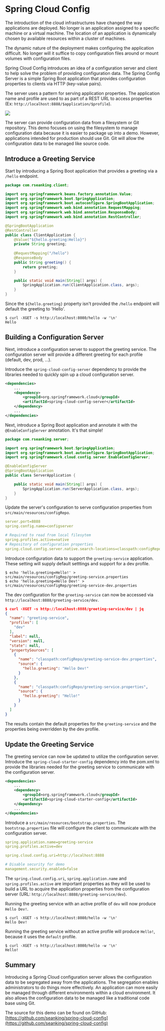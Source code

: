 # Spring Cloud Config
The introduction of the cloud infrastructures have changed the way applications are deployed. No longer is an application assigned to a specific machine or a virtual machine. The location of an application is dynamically chosen by available resources within a cluster of machines.   
 
The dynamic nature of the deployment makes configuring the application difficult. No longer will it suffice to copy configuration files around or mount volumes with configuration files. 

Spring Cloud Config introduces an idea of a configuration server and client to help solve the problem of providing configuration data. The Spring Config Server is a simple Spring Boot application that provides configuration properties to clients via HTTP (key-value pairs). 

The server uses a pattern for serving application properties. The application name and profile are used to as part of a REST URL to access properties (Ex: `http://localhost:8888/$application/$profile`).

![](spring-cloud-config.png)

The server can provide configuration data from a filesystem or Git repository. This demo focuses on using the filesystem to manage configuration data because it is easier to package up into a demo. However, applications intended for production should use Git. Git will allow the configuration data to be managed like source code. 

## Introduce a Greeting Service

Start by introducing a Spring Boot application that provides a greeting via a `/hello` endpoint. 

```java
package com.rseanking.client;

import org.springframework.beans.factory.annotation.Value;
import org.springframework.boot.SpringApplication;
import org.springframework.boot.autoconfigure.SpringBootApplication;
import org.springframework.web.bind.annotation.RequestMapping;
import org.springframework.web.bind.annotation.ResponseBody;
import org.springframework.web.bind.annotation.RestController;

@SpringBootApplication
@RestController
public class ClientApplication {
	@Value("${hello.greeting:Hello}")
	private String greeting;
	
	@RequestMapping("/hello")
	@ResponseBody
	public String greeting() {
		return greeting;
	}

	public static void main(String[] args) {
		SpringApplication.run(ClientApplication.class, args);
	}
}
```
Since the `${hello.greeting}` property isn't provided the `/hello` endpoint will default the greeting to 'Hello'.

```http
$ curl -XGET -s http://localhost:8080/hello -w '\n'
Hello
```

## Building a Configuration Server

Next, introduce a configuration server to support the greeting service. The configuration server will provide a different greeting for each profile (default, dev, prod, ...).

Introduce the `spring-cloud-config-server` dependency to provide the libraries needed to quickly spin up a cloud configuration server.

```xml
<dependencies>
    ... 
    <dependency>
        <groupId>org.springframework.cloud</groupId>
        <artifactId>spring-cloud-config-server</artifactId>
    </dependency>
    ... 
</dependencies>
```

Next, introduce a Spring Boot application and annotate it with the `@EnableConfigServer` annotation. It's that simple!

```java
package com.rseanking.server;

import org.springframework.boot.SpringApplication;
import org.springframework.boot.autoconfigure.SpringBootApplication;
import org.springframework.cloud.config.server.EnableConfigServer;

@EnableConfigServer
@SpringBootApplication
public class ServerApplication {

    public static void main(String[] args) {
        SpringApplication.run(ServerApplication.class, args);
    }
}
```

Update the server's configuration to serve configuration properties from `src/main/resources/configRepo`.   

```yml
server.port=8888
spring.config.name=configserver

# Required to read from local filesytem
spring.profiles.active=native 
# Repository of configuration properties
spring.cloud.config.server.native.search-locations=classpath:configRepo/ 
```

Introduce configuration data to support the `greeting-service` application. These setting will supply default setttings and support for a dev profile.

```
$ echo 'hello.greeting=Hello!' > src/main/resources/configRep/greeting-service.properties
$ echo 'hello.greeting=Hello Dev!' > src/main/resources/configRep/greeting-service-dev.properties
```

The dev configuration for the `greeting-service` can now be accessed via `http://localhost:8888/greeting-service/dev`.

```json
$ curl -XGET -s http://localhost:8888/greeting-service/dev | jq
{
  "name": "greeting-service",
  "profiles": [
    "dev"
  ],
  "label": null,
  "version": null,
  "state": null,
  "propertySources": [
    {
      "name": "classpath:configRepo/greeting-service-dev.properties",
      "source": {
        "hello.greeting": "Hello Dev!"
      }
    },
    {
      "name": "classpath:configRepo/greeting-service.properties",
      "source": {
        "hello.greeting": "Hello!"
      }
    }
  ]
}
```
The results contain the default properties for the `greeting-service` and the properties being overridden by the dev profile.

## Update the Greeting Service

The greeting service can now be updated to utilize the configuration server. Introduce the `spring-cloud-starter-config` dependency into the pom.xml to provide the libraries needed for the greeting service to communicate with the configuration server.

```xml
<dependencies>
    ...
    <dependency>
        <groupId>org.springframework.cloud</groupId>
        <artifactId>spring-cloud-starter-config</artifactId>
    </dependency>
    ...
</dependencies>
```

Introduce a `src/main/resources/bootstrap.properties`. The `bootstrap.properties` file will configure the client to communicate with the configuration server. 

```yml
spring.application.name=greeting-service
spring.profiles.active=dev

spring.cloud.config.uri=http://localhost:8888

# Disable security for demo
management.security.enabled=false
```

The `spring.cloud.config.uri`, `spring.application.name` and `spring.profiles.active` are important properties as they will be used to build a URL to acquire the application properties from the configuration server (URL: `http://localhost:8888/greeting-service/dev`). 

Running the greeting service with an active profile of `dev` will now produce `Hello Dev!`. 

```http
$ curl -XGET -s http://localhost:8080/hello -w '\n'
Hello Dev!
```

Running the greeting service without an active profile will produce `Hello!`, because it uses the `default` profile.

```http
$ curl -XGET -s http://localhost:8080/hello -w '\n'
Hello!
```

## Summary

Introducing a Spring Cloud configuration server allows the configuration data to be segregated away from the applications. The segregation enables administrators to do things more effectively. An application can more easily be managed through different environments within a cloud environment. It also allows the configuration data to be managed like a traditional code base using Git.

The source for this demo can be found on GitHub: [https://github.com/seanking/spring-cloud-config](https://github.com/seanking/spring-cloud-config)

